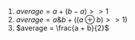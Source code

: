 
1. $average = a + (b - a) >> 1$
2. $average  = a \& b + ((a \oplus b)>>1)$
3. $average = \frac{a + b}{2}$